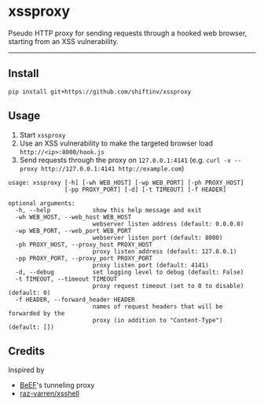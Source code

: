# xssproxy
Pseudo HTTP proxy for sending requests through a hooked web browser, starting from an XSS vulnerability.

---

## Install
```
pip install git+https://github.com/shiftinv/xssproxy
```


## Usage
1. Start `xssproxy`
2. Use an XSS vulnerability to make the targeted browser load `http://<ip>:8000/hook.js`
3. Send requests through the proxy on `127.0.0.1:4141` (e.g. `curl -v --proxy http://127.0.0.1:4141 http://example.com`)

```
usage: xssproxy [-h] [-wh WEB_HOST] [-wp WEB_PORT] [-ph PROXY_HOST]
                [-pp PROXY_PORT] [-d] [-t TIMEOUT] [-f HEADER]

optional arguments:
  -h, --help            show this help message and exit
  -wh WEB_HOST, --web_host WEB_HOST
                        webserver listen address (default: 0.0.0.0)
  -wp WEB_PORT, --web_port WEB_PORT
                        webserver listen port (default: 8000)
  -ph PROXY_HOST, --proxy_host PROXY_HOST
                        proxy listen address (default: 127.0.0.1)
  -pp PROXY_PORT, --proxy_port PROXY_PORT
                        proxy listen port (default: 4141)
  -d, --debug           set logging level to debug (default: False)
  -t TIMEOUT, --timeout TIMEOUT
                        proxy request timeout (set to 0 to disable) (default: 0)
  -f HEADER, --forward_header HEADER
                        names of request headers that will be forwarded by the
                        proxy (in addition to "Content-Type") (default: [])
```


## Credits
Inspired by
- [BeEF](https://github.com/beefproject/beef)'s tunneling proxy
- [raz-varren/xsshell](https://github.com/raz-varren/xsshell)

